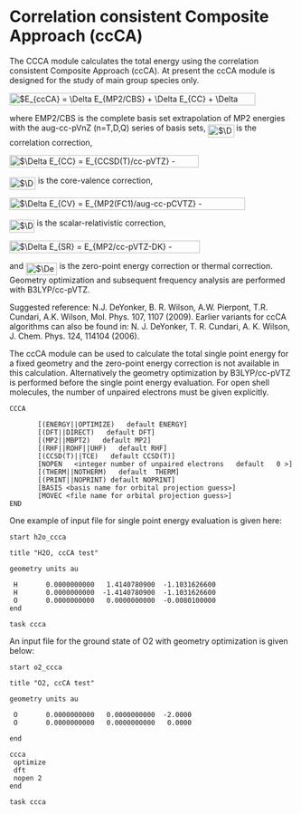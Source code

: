 # Correlation consistent Composite Approach (ccCA)

The CCCA module calculates the total energy using the correlation
consistent Composite Approach (ccCA). At present the ccCA module is
designed for the study of main group species
only.

<img alt="$E_{ccCA} = \Delta E_{MP2/CBS} + \Delta E_{CC} + \Delta E_{CV} + \Delta E_{SR} + \Delta E_{ZPE}$" src="https://raw.githubusercontent.com/wiki/nwchemgit/nwchem/svgs/33d001731fec2d367d816d40f9d4d5c1.svg?invert_in_darkmode&sanitize=true" align=middle width="435.461895pt" height="22.38192pt"/>

where EMP2/CBS is the complete basis set extrapolation of MP2 energies
with the aug-cc-pVnZ (n=T,D,Q) series of basis sets, <img alt="$\Delta E_{CC}$" src="https://raw.githubusercontent.com/wiki/nwchemgit/nwchem/svgs/79cb5a98482f91ca45c232baf0f425c2.svg?invert_in_darkmode&sanitize=true" align=middle width="46.132515pt" height="22.38192pt"/>
is the correlation correction,

<img alt="$\Delta E_{CC} = E_{CCSD(T)/cc-pVTZ}  -  E_{MP2/cc-pVTZ}$" src="https://raw.githubusercontent.com/wiki/nwchemgit/nwchem/svgs/7cd8edeec69d3ef393984d8fdcf574d8.svg?invert_in_darkmode&sanitize=true" align=middle width="335.001645pt" height="22.38192pt"/>

<img alt="$\Delta E_{CV}$" src="https://raw.githubusercontent.com/wiki/nwchemgit/nwchem/svgs/0570832b09f85b50763a623dd4e06142.svg?invert_in_darkmode&sanitize=true" align=middle width="46.490235pt" height="22.38192pt"/> is the core-valence correction,

<img alt="$\Delta E_{CV} = E_{MP2(FC1)/aug-cc-pCVTZ}  -  E_{MP2/aug-cc-pVTZ}$" src="https://raw.githubusercontent.com/wiki/nwchemgit/nwchem/svgs/4b107a49e88b226a19ca4d21d252e686.svg?invert_in_darkmode&sanitize=true" align=middle width="417.031395pt" height="22.38192pt"/>

<img alt="$\Delta E_{SR}$" src="https://raw.githubusercontent.com/wiki/nwchemgit/nwchem/svgs/1cd5c52716adb816ebcf09a0e34ed078.svg?invert_in_darkmode&sanitize=true" align=middle width="44.332365pt" height="22.38192pt"/> is the scalar-relativistic correction,

<img alt="$\Delta E_{SR} = E_{MP2/cc-pVTZ-DK} -  E_{MP2/cc-pVTZ}$" src="https://raw.githubusercontent.com/wiki/nwchemgit/nwchem/svgs/59c2e1bfd715f850fe20dd8d285fee91.svg?invert_in_darkmode&sanitize=true" align=middle width="336.805095pt" height="22.38192pt"/>

and <img alt="$\Delta E_{ZPE}$" src="https://raw.githubusercontent.com/wiki/nwchemgit/nwchem/svgs/0072b1808e925a44693aafbef49b4135.svg?invert_in_darkmode&sanitize=true" align=middle width="55.81818pt" height="22.38192pt"/> is the zero-point energy correction or thermal
correction. Geometry optimization and subsequent frequency analysis are
performed with B3LYP/cc-pVTZ.

Suggested reference: N.J. DeYonker, B. R. Wilson, A.W. Pierpont, T.R.
Cundari, A.K. Wilson, Mol. Phys. 107, 1107 (2009). Earlier variants for
ccCA algorithms can also be found in: N. J. DeYonker, T. R. Cundari, A.
K. Wilson, J. Chem. Phys. 124, 114104 (2006).

The ccCA module can be used to calculate the total single point energy
for a fixed geometry and the zero-point energy correction is not
available in this calculation. Alternatively the geometry optimization
by B3LYP/cc-pVTZ is performed before the single point energy evaluation.
For open shell molecules, the number of unpaired electrons must be given
explicitly.
```
CCCA

       [(ENERGY||OPTIMIZE)   default ENERGY] 
       [(DFT||DIRECT)   default DFT]  
       [(MP2||MBPT2)   default MP2]  
       [(RHF||ROHF||UHF)   default RHF]  
       [(CCSD(T)||TCE)   default CCSD(T)]  
       [NOPEN   <integer number of unpaired electrons   default   0 >]  
       [(THERM||NOTHERM)   default  THERM]  
       [(PRINT||NOPRINT) default NOPRINT]  
       [BASIS <basis name for orbital projection guess>]  
       [MOVEC <file name for orbital projection guess>]  
END
```
One example of input file for single point energy evaluation is given
here:
```
start h2o_ccca

title "H2O, ccCA test"

geometry units au

 H       0.0000000000   1.4140780900  -1.1031626600  
 H       0.0000000000  -1.4140780900  -1.1031626600  
 O       0.0000000000   0.0000000000  -0.0080100000
end

task ccca
```
An input file for the ground state of O2 with geometry optimization is
given below:
```
start o2_ccca

title "O2, ccCA test"

geometry units au

 O       0.0000000000   0.0000000000  -2.0000  
 O       0.0000000000   0.0000000000   0.0000

end

ccca
 optimize
 dft  
 nopen 2
end

task ccca
```
